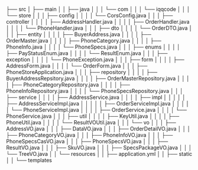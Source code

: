 
 ├── src
 │   ├── main
 │   │   ├── java
 │   │   │   └── com
 │   │   │       └── iqqcode
 │   │   │           └── store
 │   │   │               ├── config
 │   │   │               │   └── CorsConfig.java
 │   │   │               ├── controller
 │   │   │               │   ├── AddressHandler.java
 │   │   │               │   ├── OrderHandler.java
 │   │   │               │   └── PhoneHandler.java
 │   │   │               ├── dto
 │   │   │               │   └── OrderDTO.java
 │   │   │               ├── entity
 │   │   │               │   ├── BuyerAddress.java
 │   │   │               │   ├── OrderMaster.java
 │   │   │               │   ├── PhoneCategory.java
 │   │   │               │   ├── PhoneInfo.java
 │   │   │               │   └── PhoneSpecs.java
 │   │   │               ├── enums
 │   │   │               │   ├── PayStatusEnum.java
 │   │   │               │   └── ResultEnum.java
 │   │   │               ├── exception
 │   │   │               │   └── PhoneException.java
 │   │   │               ├── form
 │   │   │               │   ├── AddressForm.java
 │   │   │               │   └── OrderForm.java
 │   │   │               ├── PhoneStoreApplication.java
 │   │   │               ├── repository
 │   │   │               │   ├── BuyerAddressRepsitory.java
 │   │   │               │   ├── OrderMasterRepository.java
 │   │   │               │   ├── PhoneCategoryRepository.java
 │   │   │               │   ├── PhoneInfoRepository.java
 │   │   │               │   └── PhoneSpecsRepository.java
 │   │   │               ├── service
 │   │   │               │   ├── AddressService.java
 │   │   │               │   ├── impl
 │   │   │               │   │   ├── AddressServiceImpl.java
 │   │   │               │   │   ├── OrderServiceImpl.java
 │   │   │               │   │   └── PhoneServiceImpl.java
 │   │   │               │   ├── OrderService.java
 │   │   │               │   └── PhoneService.java
 │   │   │               ├── util
 │   │   │               │   ├── KeyUtil.java
 │   │   │               │   ├── PhoneUtil.java
 │   │   │               │   └── ResultVOUtil.java
 │   │   │               └── vo
 │   │   │                   ├── AddressVO.java
 │   │   │                   ├── DataVO.java
 │   │   │                   ├── OrderDetailVO.java
 │   │   │                   ├── PhoneCategoryVO.java
 │   │   │                   ├── PhoneInfoVO.java
 │   │   │                   ├── PhoneSpecsCasVO.java
 │   │   │                   ├── PhoneSpecsVO.java
 │   │   │                   ├── ResultVO.java
 │   │   │                   ├── SkuVO.java
 │   │   │                   ├── SpecsPackageVO.java
 │   │   │                   └── TreeVO.java
 │   │   └── resources
 │   │       ├── application.yml
 │   │       ├── static
 │   │       └── templates
